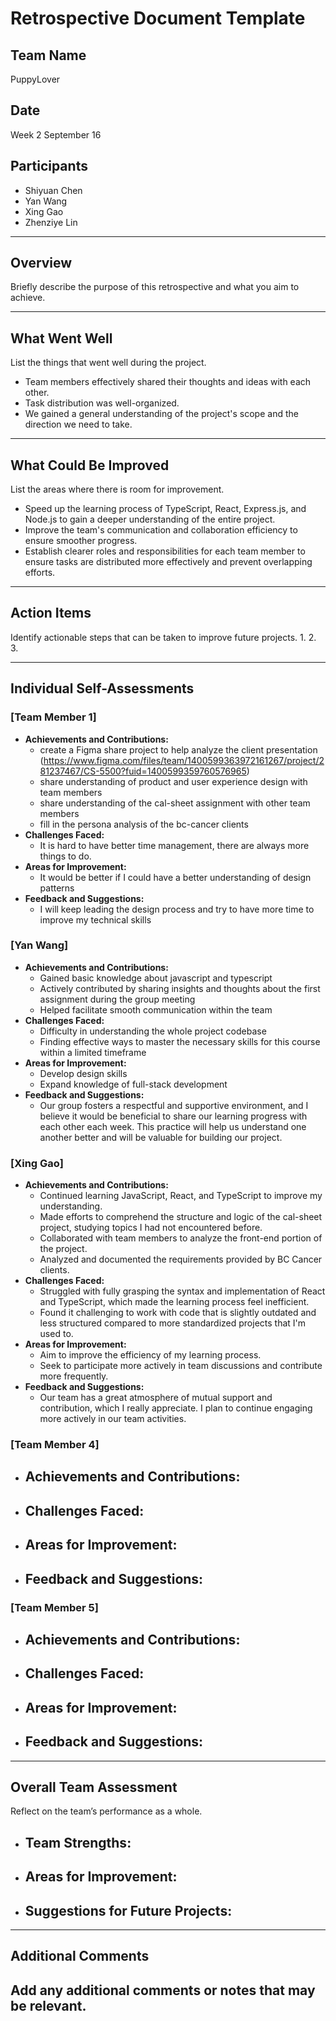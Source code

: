 # Retrospective Document Template

## Team Name
PuppyLover

## Date
Week 2 September 16

## Participants
- Shiyuan Chen
- Yan Wang
- Xing Gao
- Zhenziye Lin

---

## Overview
Briefly describe the purpose of this retrospective and what you aim to achieve.

---

## What Went Well
List the things that went well during the project.
- Team members effectively shared their thoughts and ideas with each other.
- Task distribution was well-organized.
- We gained a general understanding of the project's scope and the direction we need to take.

---

## What Could Be Improved
List the areas where there is room for improvement.
- Speed up the learning process of TypeScript, React, Express.js, and Node.js to gain a deeper understanding of the entire project.
- Improve the team's communication and collaboration efficiency to ensure smoother progress.
- Establish clearer roles and responsibilities for each team member to ensure tasks are distributed more effectively and prevent overlapping efforts.

---

## Action Items
Identify actionable steps that can be taken to improve future projects.
1.
2.
3.

---

## Individual Self-Assessments
### [Team Member 1]
- **Achievements and Contributions:**
  - create a Figma share project to help analyze the client presentation (https://www.figma.com/files/team/1400599363972161267/project/281237467/CS-5500?fuid=1400599359760576965)
  - share understanding of product and user experience design with team members
  - share understanding of the cal-sheet assignment with other team members
  - fill in the persona analysis of the bc-cancer clients
- **Challenges Faced:**
  - It is hard to have better time management, there are always more things to do.
- **Areas for Improvement:**
  - It would be better if I could have a better understanding of design patterns
- **Feedback and Suggestions:**
  - I will keep leading the design process and try to have more time to improve my technical skills

### [Yan Wang]
- **Achievements and Contributions:**
  - Gained basic knowledge about javascript and typescript
  - Actively contributed by sharing insights and thoughts about the first assignment during the group meeting
  - Helped facilitate smooth communication within the team
- **Challenges Faced:**
  - Difficulty in understanding the whole project codebase
  - Finding effective ways to master the necessary skills for this course within a limited timeframe
- **Areas for Improvement:**
  - Develop design skills
  - Expand knowledge of full-stack development
- **Feedback and Suggestions:**
  - Our group fosters a respectful and supportive environment, and I believe it would be beneficial to share our learning progress with each other each week. This practice will help us understand one another better and will be valuable for building our project.

### [Xing Gao]
- **Achievements and Contributions:**
  - Continued learning JavaScript, React, and TypeScript to improve my understanding.
  - Made efforts to comprehend the structure and logic of the cal-sheet project, studying topics I had not encountered before.
  - Collaborated with team members to analyze the front-end portion of the project.
  - Analyzed and documented the requirements provided by BC Cancer clients.
- **Challenges Faced:**
  - Struggled with fully grasping the syntax and implementation of React and TypeScript, which made the learning process feel inefficient.
  - Found it challenging to work with code that is slightly outdated and less structured compared to more standardized projects that I'm used to.
- **Areas for Improvement:**
  - Aim to improve the efficiency of my learning process.
  - Seek to participate more actively in team discussions and contribute more frequently.
- **Feedback and Suggestions:**
  - Our team has a great atmosphere of mutual support and contribution, which I really appreciate. I plan to continue engaging more actively in our team activities.


### [Team Member 4]
- **Achievements and Contributions:**
  -
- **Challenges Faced:**
  -
- **Areas for Improvement:**
  -
- **Feedback and Suggestions:**
  -

### [Team Member 5]
- **Achievements and Contributions:**
  -
- **Challenges Faced:**
  -
- **Areas for Improvement:**
  -
- **Feedback and Suggestions:**
  -

---

## Overall Team Assessment
Reflect on the team’s performance as a whole.
- **Team Strengths:**
  -
- **Areas for Improvement:**
  -
- **Suggestions for Future Projects:**
  -

---

## Additional Comments
Add any additional comments or notes that may be relevant.
-
